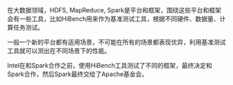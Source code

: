 在大数据领域，HDFS, MapReduce, Spark是平台和框架，围绕这些平台和框架会有一些工具，比如HiBench用来作为基准测试工具，根据不同硬件、数据量、计算任务测试。

一般一个新的平台都有适用场景，不可能在所有的场景都表现优异，利用基准测试工具就可以测出在不同场景下的性能。

Intel在和Spark合作之前，使用HiBench工具测试了不同的框架，最终决定和Spark合作，然后Spark最终交给了Apache基金会。